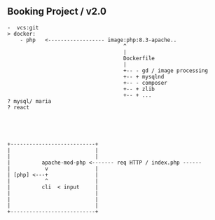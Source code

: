 



## Booking Project  / v2.0

    -  vcs:git
    > docker:
        - php   <------------------ image:php:8.3-apache..
                                         ^
                                         |
                                         Dockerfile
                                         |
                                         +-- - gd / image processing      
                                         +-- + mysqlnd       
                                         +-- - composer       
                                         +-- + zlib       
                                         +-- + ...       
    ? mysql/ maria
    ? react





    +---------------------------+
    |                           |
    |                           |
    |          apache-mod-php <------- req HTTP / index.php ------
    |           v               |
    | [php] <---+               |
    |           ^               |
    |          cli  < input     |
    |                           |
    |                           |
    |                           |
    +---------------------------+